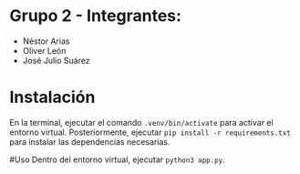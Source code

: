 # Grupo 2 - Integrantes:
- Néstor Arias
- Oliver León
- José Julio Suárez

# Instalación
En la terminal, ejecutar el comando ```.venv/bin/activate``` para activar el entorno virtual.
Posteriormente, ejecutar ```pip install -r requirements.txt``` para instalar las dependencias necesarias. 

#Uso
Dentro del entorno virtual, ejecutar ```python3 app.py```.
